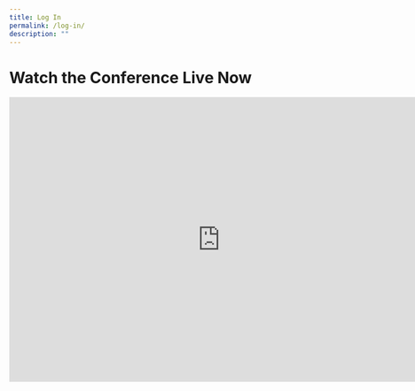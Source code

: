 ```yaml
---
title: Log In
permalink: /log-in/
description: ""
---
```

# Watch the Conference Live Now 

<iframe width="760" height="515" src="https://www.youtube.com/embed/KJjKXiUBqf4" 
title="YouTube video player" frameborder="0" allow="accelerometer; autoplay; clipboard-write; 
encrypted-media; gyroscope; picture-in-picture" allowfullscreen></iframe>